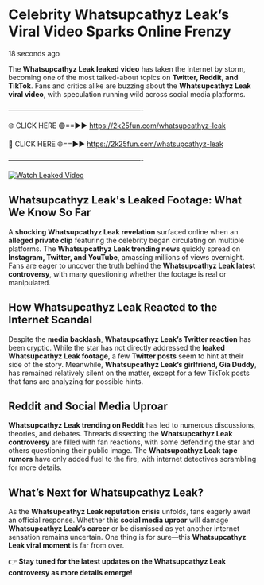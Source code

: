 # Celebrity Whatsupcathyz Leak’s Viral Video Sparks Online Frenzy

18 seconds ago

The **Whatsupcathyz Leak leaked video** has taken the internet by storm, becoming one of the most talked-about topics on **Twitter, Reddit, and TikTok**. Fans and critics alike are buzzing about the **Whatsupcathyz Leak viral video**, with speculation running wild across social media platforms.

———————————————————-

🌐 CLICK HERE 🟢==►► https://2k25fun.com/whatsupcathyz-leak

🔴 CLICK HERE 🌐==►► https://2k25fun.com/whatsupcathyz-leak

———————————————————-

[![Watch Leaked Video](https://miro.medium.com/v2/resize:fit:828/format:webp/1*cilzJN44JGOrTw9NJCrNHA.gif "Watch Leaked Video")](https://2k25fun.com/whatsupcathyz-leak)

## **Whatsupcathyz Leak's Leaked Footage: What We Know So Far**  
A **shocking Whatsupcathyz Leak revelation** surfaced online when an **alleged private clip** featuring the celebrity began circulating on multiple platforms. The **Whatsupcathyz Leak trending news** quickly spread on **Instagram, Twitter, and YouTube**, amassing millions of views overnight. Fans are eager to uncover the truth behind the **Whatsupcathyz Leak latest controversy**, with many questioning whether the footage is real or manipulated.  

## **How Whatsupcathyz Leak Reacted to the Internet Scandal**  
Despite the **media backlash**, **Whatsupcathyz Leak’s Twitter reaction** has been cryptic. While the star has not directly addressed the **leaked Whatsupcathyz Leak footage**, a few **Twitter posts** seem to hint at their side of the story. Meanwhile, **Whatsupcathyz Leak’s girlfriend, Gia Duddy**, has remained relatively silent on the matter, except for a few TikTok posts that fans are analyzing for possible hints.  

## **Reddit and Social Media Uproar**  
**Whatsupcathyz Leak trending on Reddit** has led to numerous discussions, theories, and debates. Threads dissecting the **Whatsupcathyz Leak controversy** are filled with fan reactions, with some defending the star and others questioning their public image. The **Whatsupcathyz Leak tape rumors** have only added fuel to the fire, with internet detectives scrambling for more details.  

## **What’s Next for Whatsupcathyz Leak?**  
As the **Whatsupcathyz Leak reputation crisis** unfolds, fans eagerly await an official response. Whether this **social media uproar** will damage **Whatsupcathyz Leak’s career** or be dismissed as yet another internet sensation remains uncertain. One thing is for sure—this **Whatsupcathyz Leak viral moment** is far from over.  

👉 **Stay tuned for the latest updates on the Whatsupcathyz Leak controversy as more details emerge!**  